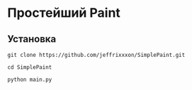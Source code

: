 # Простейший Paint

## Установка

<div>

    git clone https://github.com/jeffrixxxon/SimplePaint.git

</div>

<div>

    cd SimplePaint

</div>

<div>

    python main.py

</div>
